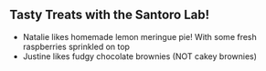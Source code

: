 ## Tasty Treats with the Santoro Lab!

- Natalie likes homemade lemon meringue pie! With some fresh raspberries sprinkled on top
- Justine likes fudgy chocolate brownies (NOT cakey brownies)
